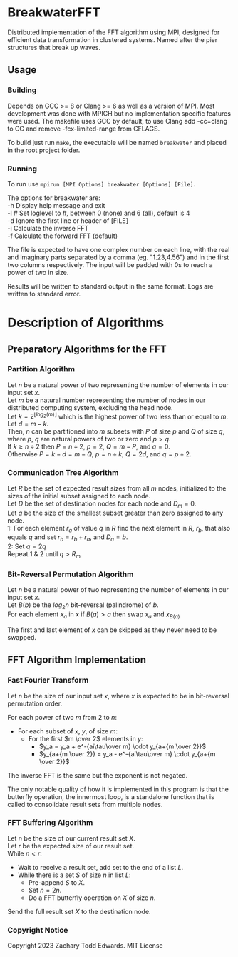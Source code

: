 # BreakwaterFFT
Distributed implementation of the FFT algorithm using MPI, designed for efficient data transformation in clustered systems. Named after the pier structures that break up waves.

## Usage

### Building
Depends on GCC >= 8 or Clang >= 6 as well as a version of MPI. Most development was done with MPICH but no implementation specific features were used. The makefile uses GCC by default, to use Clang add -cc=clang to CC and remove -fcx-limited-range from CFLAGS.

To build just run `make`, the executable will be named `breakwater` and placed in the root project folder.

### Running

To run use `mpirun [MPI Options] breakwater [Options] [File]`. 

The options for breakwater are:\
-h      Display help message and exit\
-l #    Set loglevel to #, between 0 (none) and 6 (all), default is 4\
-d      Ignore the first line or header of [FILE]\
-i      Calculate the inverse FFT\
-f      Calculate the forward FFT (default)

The file is expected to have one complex number on each line, with the real and imaginary parts separated by a comma (eg. "1.23,4.56") and in the first two columns respectively. The input will be padded with 0s to reach a power of two in size.

Results will be written to standard output in the same format. Logs are written to standard error.

# Description of Algorithms
## Preparatory Algorithms for the FFT

### Partition Algorithm
Let $n$ be a natural power of two representing the number of elements in our input set $x$.\
Let $m$ be a natural number representing the number of nodes in our distributed computing system, excluding the head node.\
Let $k = 2^{\lfloor log_{2}(m)\rfloor}$ which is the highest power of two less than or equal to $m$. \
Let $d = m - k$.\
Then, $n$ can be partitioned into $m$ subsets with $P$ of size $p$ and $Q$ of size $q$, where $p$, $q$ are natural powers of two or zero and $p > q$.\
If $k \geq n \div 2$ then $P = n \div 2$, $p = 2$, $Q = m - P$, and $q = 0$.\
Otherwise $P = k - d = m - Q$, $p = n \div k$, $Q = 2d$, and $q = p \div 2$.

### Communication Tree Algorithm

Let $R$ be the set of expected result sizes from all $m$ nodes, initialized to the sizes of the initial subset assigned to each node.\
Let $D$ be the set of destination nodes for each node and $D_m = 0$.\
Let $q$ be the size of the smallest subset greater than zero assigned to any node.\
1: For each element $r_a$ of value $q$ in $R$ find the next element in $R$, $r_b$, that also equals $q$ and set $r_b = r_b + r_a$, and $D_a = b$.\
2: Set $q = 2q$\
Repeat 1 & 2 until $q > R_m$

### Bit-Reversal Permutation Algorithm
Let $n$ be a natural power of two representing the number of elements in our input set $x$.\
Let $B(b)$ be the $log_{2}{n}$ bit-reversal (palindrome) of $b$.\
For each element $x_a$ in $x$ if $B(a) > a$ then swap $x_a$ and $x_{B(a)}$

The first and last element of $x$ can be skipped as they never need to be swapped.

## FFT Algorithm Implementation

### Fast Fourier Transform
Let $n$ be the size of our input set $x$, where $x$ is expected to be in bit-reversal permutation order.

For each power of two $m$ from 2 to $n$:
- For each subset of $x$, $y$, of size $m$:
  - For the first $m \over 2$ elements in $y$:
    - $y_a = y_a + e^-{ai\tau\over m} \cdot y_{a+{m \over 2}}$
    - $y_{a+{m \over 2}} = y_a - e^-{ai\tau\over m} \cdot y_{a+{m \over 2}}$

The inverse FFT is the same but the exponent is not negated.

The only notable quality of how it is implemented in this program is that the butterfly operation, the innermost loop, is a standalone function that is called to consolidate result sets from multiple nodes.

### FFT Buffering Algorithm
Let $n$ be the size of our current result set $X$.\
Let $r$ be the expected size of our result set.\
While $n < r$: 
- Wait to receive a result set, add set to the end of a list $L$.
- While there is a set $S$ of size $n$ in list $L$:
    - Pre-append $S$ to $X$.
    - Set $n = 2n$.
    - Do a FFT butterfly operation on $X$ of size $n$.

Send the full result set $X$ to the destination node.

### Copyright Notice
Copyright 2023 Zachary Todd Edwards. MIT License
